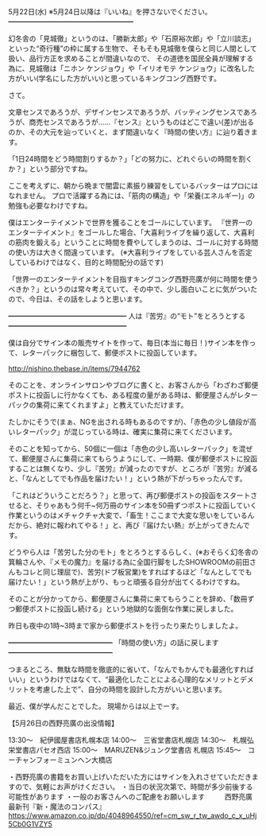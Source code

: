 5月22日(水) ※5月24日以降は『いいね』を押さないでください。
━━━━━━━━━━━━━━━━━━

幻冬舎の「見城徹」というのは、「勝新太郎」や「石原裕次郎」や「立川談志」といった“奇行種”の枠に属する生物で、そもそも見城徹を僕らと同じ人間として扱い、品行方正を求めることが間違いなので、
その道徳を国民全員が理解する為に、見城徹は「ニホン ケンジョウ」や「イリオモテ ケンジョウ」に改名した方がいい(学名にした方がいい)と思っているキングコング西野です。

さて。

文章センスであろうが、デザインセンスであろうが、バッティングセンスであろうが、商売センスであろうが……『センス』というものはどこで違い(差)が出るのか、その大元を辿っていくと、まず間違いなく『時間の使い方』に辿り着きます。

「1日24時間をどう時間割りするか？」「どの努力に、どれぐらいの時間を割くか？」という部分ですね。

ここを考えずに、朝から晩まで闇雲に素振り練習をしているバッターはプロにはなれません。
プロで活躍する為には、「筋肉の構造」や「栄養(エネルギー)」の勉強も必要なわけですね。

僕はエンターテイメントで世界を獲ることをゴールにしています。
『世界一のエンターテイメント』をゴールした場合、「大喜利ライブを繰り返して、大喜利の筋肉を鍛える」ということに時間を費やしてしまうのは、ゴールに対する時間の使い方は大きく間違っています。
(※大喜利ライブをしている芸人さんを否定しているわけではなく、目的と時間配分の話です)

「世界一のエンターテイメントを目指すキングコング西野亮廣が何に時間を使うべきか？」というのは常々考えていて、その中で、少し面白いことに気がついたので、今日は、その話をしようと思います。

━━━━━━━━━━━━━━━━━
人は『苦労』の“モト”をとろうとする
━━━━━━━━━━━━━━━━━

僕は自分でサイン本の販売サイトを作って、毎日(本当に毎日！)サイン本を作って、レターパックに梱包して、郵便ポストに投函しています。

http://nishino.thebase.in/items/7944762

そのことを、オンラインサロンやブログに書くと、お客さんから「わざわざ郵便ポストに投函しに行かなくても、ある程度の量がある時は、郵便屋さんがレターパックの集荷に来てくれますよ」と教えていただけます。

たしかにそうで(まぁ、NGを出される時もあるのですが)、「赤色の少し値段が高いレターパック」が混じっている時は、確実に集荷に来てくださいます。

そのことを知ってから、50個に一個は「赤色の少し高いレターパック」を混ぜて、郵便屋さんに集荷に来てもらうようにして、一時期、僕が郵便ポストに投函することは無くなり、少し『苦労』が減ったのですが、ところが『苦労』が減ると、「なんとしてでも作品を届けたい！」という熱が下がっちゃったんです。

「これはどういうことだろう？」と思って、再び郵便ポストの投函をスタートさせると、そりゃあもう何千~何万冊のサイン本を50冊ずつポストに投函していく作業というのはメチャクチャ大変で、「畜生！ここまで大変な思いをしているんだから、絶対に報われてやる！」と、再び『届けたい熱』が上がってきたんです。

どうやら人は「苦労した分のモト」をとろうとするらしく、(※おそらく幻冬舎の箕輪さんや、『メモの魔力』を届ける為に全国行脚をしたSHOWROOMの前田さんもコレと同じ理屈で)、苦労(ドブ板営業)をすればするほど「なんとしてでも届けたい！」という熱が上がり、もっと頑張る自分が出てくるわけですね。

そのことが分かってから、郵便屋さんに集荷に来てもらうことを辞め、「数冊ずつ郵便ポストに投函し続ける」という地獄的な面倒な作業に戻しました。

昨日も夜中の1時~3時まで家から郵便ポストを行ったり来たりしましたよ。

━━━━━━━━━━━━━━━
「時間の使い方」の話に戻します
━━━━━━━━━━━━━━━

つまるところ、無駄な時間を徹底的に省いて、「なんでもかんでも最適化すればいい」というわけではなくて、“最適化したことによる心理的なメリットとデメリットを考慮した上で”、自分の時間を設計した方がいいと思います。

最近、僕が学んだことでした。
現場からは以上でーす。

【5月26日の西野亮廣の出没情報】

13:30～　紀伊國屋書店札幌本店
14:00～　三省堂書店札幌店
14:30～　札幌弘栄堂書店パセオ西店
15:00～　MARUZEN&ジュンク堂書店 札幌店
15:45～　コーチャンフォーミュンヘン大橋店

・西野亮廣の書籍をお買い上げいただいた方にはサインを入れさせていただきますので、気軽にお声がけください。
・当日の状況次第で、時間が多少前後する可能性があります
・一般のお客さんへのご配慮をお願いします
　
　
西野亮廣最新刊『新・魔法のコンパス』
https://www.amazon.co.jp/dp/4048964550/ref=cm_sw_r_tw_awdo_c_x_uHj5Cb0G1VZY5
